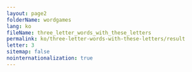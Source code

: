 ```yaml
---
layout: page2
folderName: wordgames
lang: ko
fileName: three_letter_words_with_these_letters
permalink: ko/three-letter-words-with-these-letters/result
letter: 3
sitemap: false
nointernationalization: true   
---
```

